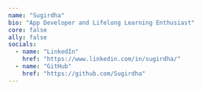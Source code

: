 ```yaml
---
name: "Sugirdha"
bio: "App Developer and Lifelong Learning Enthusiast"
core: false
ally: false
socials:
  - name: "LinkedIn"
    href: "https://www.linkedin.com/in/sugirdha/"
  - name: "GitHub"
    href: "https://github.com/Sugirdha"
---
```


